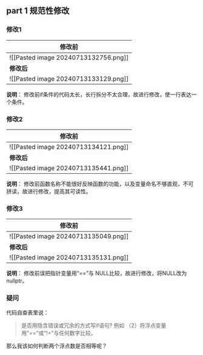 ## part 1 规范性修改

### 修改1
| 修改前                               |
| ------------------------------------ |
| ![[Pasted image 20240713132756.png]] |
| **修改后**                               |
| ![[Pasted image 20240713133129.png]]|
**说明**：
修改前if条件的代码太长，长行拆分不太合理，故进行修改，使一行表达一个条件。

### 修改2
| 修改前                               |
| ------------------------------------ |
| ![[Pasted image 20240713134121.png]] |
| **修改后**                               |
| ![[Pasted image 20240713135441.png]]|
**说明**：
修改前函数名称不能很好反映函数的功能，以及变量命名不够直观，不可拼读，故进行修改，提高其可读性。

### 修改3
| 修改前                               |
| ------------------------------------ |
| ![[Pasted image 20240713135049.png]] |
| **修改后**                               |
| ![[Pasted image 20240713135131.png]]|
**说明**：
修改前误把指针变量用“\=\=”与 NULL比较，故进行修改，将NULL改为nullptr。

### 疑问
代码自查表里说：
> 是否用隐含错误或冗余的方式写if语句? 例如
>（2）将浮点变量用"\=\=”或“!=”与任何数字比较。

那么我该如何判断两个浮点数是否相等呢？

